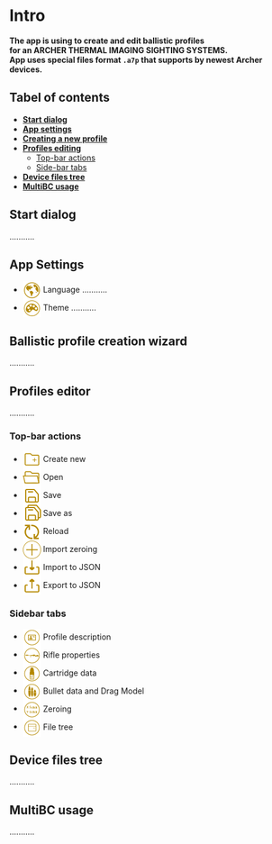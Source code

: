 # Intro
**The app is using to create and edit ballistic profiles\
for an **ARCHER THERMAL IMAGING SIGHTING SYSTEMS.**\
App uses special files format `.a7p` that supports by newest Archer devices.**

## Tabel of contents
* **[Start dialog](#start-dialog)**
* **[App settings](#app-settings)**
* **[Creating a new profile](#ballistic-profile-creation-wizard)**
* **[Profiles editing](#profiles-editor)**
  * [Top-bar actions](#top-bar-actions)
  * [Side-bar tabs](#side-bar-tabs)
* **[Device files tree](#device-files-tree)**
* **[MultiBC usage](#multibc-usage)**

## Start dialog
...........

## App Settings
* <img alt="New file" align="center" src="../resources/skins/sol-dark/icons/icon-languages.png"/> Language
...........
* <img alt="New file" align="center" src="../resources/skins/sol-dark/icons/actions-group-theme.png"/> Theme
...........

## Ballistic profile creation wizard
...........

## Profiles editor
...........

### Top-bar actions
* <img alt="New file" align="center" src="../resources/skins/sol-dark/icons/file-new.png"/> Create new
* <img alt="New file" align="center" src="../resources/skins/sol-dark/icons/file-open.png"/> Open 
* <img alt="New file" align="center" src="../resources/skins/sol-dark/icons/file-save.png"/> Save 
* <img alt="New file" align="center" src="../resources/skins/sol-dark/icons/file-save-as.png"/> Save as 
* <img alt="New file" align="center" src="../resources/skins/sol-dark/icons/file-reload.png"/> Reload 
* <img alt="New file" align="center" src="../resources/skins/sol-dark/icons/load-zero-x-y.png"/> Import zeroing 
* <img alt="New file" align="center" src="../resources/skins/sol-dark/icons/file-import.png"/> Import to JSON 
* <img alt="New file" align="center" src="../resources/skins/sol-dark/icons/file-export.png"/> Export to JSON

### Sidebar tabs
* <img alt="New file" align="center" width=32 height=32 src="../resources/skins/sol-dark/icons/tab-icon-description.png"/> Profile description
* <img alt="New file" align="center" width=32 height=32 src="../resources/skins/sol-dark/icons/tab-icon-rifle.png"/> Rifle properties
* <img alt="New file" align="center" width=32 height=32 src="../resources/skins/sol-dark/icons/tab-icon-cartridge.png"/> Cartridge data
* <img alt="New file" align="center" width=32 height=32 src="../resources/skins/sol-dark/icons/tab-icon-bullet.png"/> Bullet data and Drag Model
* <img alt="New file" align="center" width=32 height=32 src="../resources/skins/sol-dark/icons/tab-icon-zeroing.png"/> Zeroing
* <img alt="New file" align="center" width=32 height=32 src="../resources/skins/sol-dark/icons/tab-icon-file-tree.png"/> File tree

## Device files tree
...........
## MultiBC usage
...........

